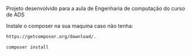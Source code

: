 Projeto desenvolvido para a aula de Engenharia de computação do curso de ADS


Instale o composer na sua maquina caso não tenha:
```bash
https://getcomposer.org/download/.
```

```bash
composer install
```
